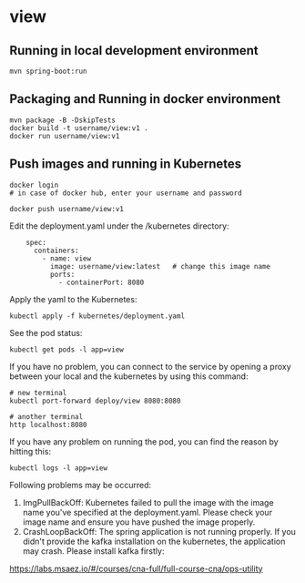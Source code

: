 # view

## Running in local development environment

```
mvn spring-boot:run
```

## Packaging and Running in docker environment

```
mvn package -B -DskipTests
docker build -t username/view:v1 .
docker run username/view:v1
```

## Push images and running in Kubernetes

```
docker login 
# in case of docker hub, enter your username and password

docker push username/view:v1
```

Edit the deployment.yaml under the /kubernetes directory:
```
    spec:
      containers:
        - name: view
          image: username/view:latest   # change this image name
          ports:
            - containerPort: 8080

```

Apply the yaml to the Kubernetes:
```
kubectl apply -f kubernetes/deployment.yaml
```

See the pod status:
```
kubectl get pods -l app=view
```

If you have no problem, you can connect to the service by opening a proxy between your local and the kubernetes by using this command:
```
# new terminal
kubectl port-forward deploy/view 8080:8080

# another terminal
http localhost:8080
```

If you have any problem on running the pod, you can find the reason by hitting this:
```
kubectl logs -l app=view
```

Following problems may be occurred:

1. ImgPullBackOff:  Kubernetes failed to pull the image with the image name you've specified at the deployment.yaml. Please check your image name and ensure you have pushed the image properly.
1. CrashLoopBackOff: The spring application is not running properly. If you didn't provide the kafka installation on the kubernetes, the application may crash. Please install kafka firstly:

https://labs.msaez.io/#/courses/cna-full/full-course-cna/ops-utility

